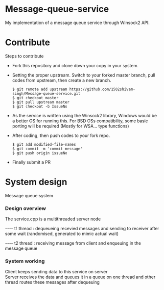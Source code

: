 # Message-queue-service
My implementation of a message queue service through Winsock2 API.

# Contribute

Steps to contribute

- Fork this repository and clone down your copy in your system. 

- Setting the proper upstream. Switch to your forked master branch, pull codes from upstream, then create a new branch.

      $ git remote add upstream https://github.com/1502shivam-singh/Message-queue-service.git
      $ git checkout master
      $ git pull upstream master
      $ git checkout -b IssueNo


- As the service is written using the Winsock2 library, Windows would be a better OS for running this.
For BSD OSs compatibility, some basic porting will be required (Mostly for WSA... type functions)

- After coding, then push codes to your fork repo.

      $ git add modified-file-names
      $ git commit -m 'commit message'
      $ git push origin issueNo

- Finally submit a PR

# System design

Message queue system																															
																																				
### Design overview
The service.cpp is a multithreaded server node 
																																				
---- t1 thread : dequeueing recevied messages and sending to receiver after some wait (randomised, generated to mimic actual wait)			
																																				
---- t2 thread : receiving message from client and enqueuing in the message queue													            
																																				
### System working																																
Client keeps sending data to this service on server																										
Server receives the data and queues it in a queue on one thread and other thread routes these messages after dequeuing	
